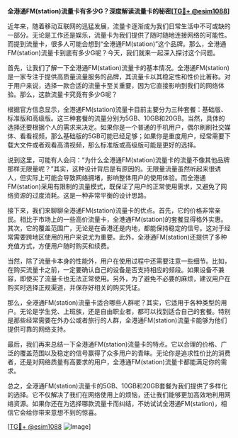 **全港通FM(station)流量卡有多少G？深度解读流量卡的秘密[[TG💪+ @esim1088](https://t.me/s/esim1088)]**

近年来，随着移动互联网的迅猛发展，流量卡逐渐成为我们日常生活中不可或缺的一部分。无论是工作还是娱乐，流量卡为我们提供了随时随地连接网络的可能性。而提到流量卡，很多人可能会想到“全港通FM(station)”这个品牌。那么，全港通FM(station)流量卡到底有多少G呢？今天，我们就来一起深入探讨这个问题。

首先，让我们了解一下全港通FM(station)流量卡的基本情况。全港通FM(station)是一家专注于提供高质量流量服务的品牌，其流量卡以其稳定性和性价比著称。对于用户来说，选择一款合适的流量卡至关重要，因为它直接影响到我们的网络体验。那么，这款流量卡究竟有多少G呢？

根据官方信息显示，全港通FM(station)流量卡目前主要分为三种套餐：基础版、标准版和高级版。这三种套餐的流量分别为5GB、10GB和20GB。当然，具体的选择还要根据个人的需求来决定。如果你是一个普通的手机用户，偶尔刷刷社交媒体、看看视频，那么基础版的5GB可能已经足够；如果你是重度用户，经常需要下载大文件或者观看高清视频，那么标准版或高级版可能是更好的选择。

说到这里，可能有人会问：“为什么全港通FM(station)流量卡的流量不像其他品牌那样无限量呢？”其实，这种设计背后是有原因的。无限量流量虽然听起来很诱人，但实际上可能会导致网络拥堵，影响整体用户的使用体验。而全港通FM(station)采用有限制的流量模式，既保证了用户的正常使用需求，又避免了网络资源的过度消耗。这是一种非常平衡的设计思路。

接下来，我们来聊聊全港通FM(station)流量卡的优点。首先，它的价格非常亲民。相比于市场上的一些高价流量卡，全港通FM(station)的套餐显得格外实惠。其次，它的覆盖范围广，无论是在香港还是内地，都能保持稳定的信号。这对于经常需要跨地区使用的用户来说尤为重要。此外，全港通FM(station)还提供了多种充值方式，方便用户随时购买和续费。

当然，除了流量卡本身的性能外，用户在使用过程中还需要注意一些细节。比如，在购买流量卡之前，一定要确认自己的设备是否支持相应的频段。如果设备不兼容，即使买了流量卡也无法正常使用。另外，为了避免不必要的麻烦，建议用户在购买时选择正规渠道，并保存好相关的购买凭证。

那么，全港通FM(station)流量卡适合哪些人群呢？其实，它适用于各种类型的用户。无论是学生党、上班族，还是自由职业者，都可以找到适合自己的套餐。特别是那些经常需要在外办公或者旅行的人群，全港通FM(station)流量卡能够为他们提供可靠的网络支持。

最后，我们再来总结一下全港通FM(station)流量卡的特点。它以合理的价格、广泛的覆盖范围以及稳定的信号赢得了众多用户的青睐。无论你是追求性价比的消费者，还是对网络质量有高要求的用户，全港通FM(station)流量卡都能满足你的需求。

总之，全港通FM(station)流量卡的5GB、10GB和20GB套餐为我们提供了多样化的选择。它不仅解决了我们在网络使用上的烦恼，还让我们能够更加高效地利用网络资源。如果你还在为选择哪款流量卡而纠结，不妨试试全港通FM(station)，相信它会给你带来意想不到的惊喜。

[[TG💪+ @esim1088](https://t.me/s/esim1088) ![Image](https://i.postimg.cc/4NQfJmqS/Snipaste-2025-05-13-00-14-12.png)]